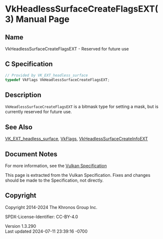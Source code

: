 # VkHeadlessSurfaceCreateFlagsEXT(3) Manual Page

## Name

VkHeadlessSurfaceCreateFlagsEXT - Reserved for future use



## <a href="#_c_specification" class="anchor"></a>C Specification

``` c
// Provided by VK_EXT_headless_surface
typedef VkFlags VkHeadlessSurfaceCreateFlagsEXT;
```

## <a href="#_description" class="anchor"></a>Description

`VkHeadlessSurfaceCreateFlagsEXT` is a bitmask type for setting a mask,
but is currently reserved for future use.

## <a href="#_see_also" class="anchor"></a>See Also

[VK_EXT_headless_surface](https://registry.khronos.org/vulkan/specs/1.3-extensions/man/html/VK_EXT_headless_surface.html),
[VkFlags](https://registry.khronos.org/vulkan/specs/1.3-extensions/man/html/VkFlags.html),
[VkHeadlessSurfaceCreateInfoEXT](https://registry.khronos.org/vulkan/specs/1.3-extensions/man/html/VkHeadlessSurfaceCreateInfoEXT.html)

## <a href="#_document_notes" class="anchor"></a>Document Notes

For more information, see the <a
href="https://registry.khronos.org/vulkan/specs/1.3-extensions/html/vkspec.html#VkHeadlessSurfaceCreateFlagsEXT"
target="_blank" rel="noopener">Vulkan Specification</a>

This page is extracted from the Vulkan Specification. Fixes and changes
should be made to the Specification, not directly.

## <a href="#_copyright" class="anchor"></a>Copyright

Copyright 2014-2024 The Khronos Group Inc.

SPDX-License-Identifier: CC-BY-4.0

Version 1.3.290  
Last updated 2024-07-11 23:39:16 -0700
